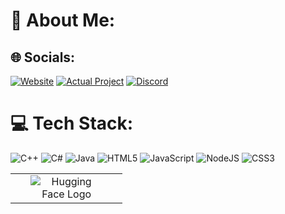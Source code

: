 # 💫 About Me:

## 🌐 Socials:

[![Website](https://img.shields.io/badge/🌐-Website-8b5cf6?style=for-the-badge)](https://github.com/lbzrdev)
[![Actual Project](https://img.shields.io/badge/🌐-BlackNova-23036b?style=for-the-badge)](https://dev.blacknova.cc)
[![Discord](https://img.shields.io/badge/💬-Discord-5865F2?style=for-the-badge)](https://discord.com/users/321709944019615755)



# 💻 Tech Stack:
![C++](https://img.shields.io/badge/c++-%2300599C.svg?style=for-the-badge&logo=c%2B%2B&logoColor=white) 
![C#](https://img.shields.io/badge/c%23-%23239120.svg?style=for-the-badge&logo=csharp&logoColor=white)
![Java](https://img.shields.io/badge/java-%23ED8B00.svg?style=for-the-badge&logo=openjdk&logoColor=white) 
![HTML5](https://img.shields.io/badge/html5-%23E34F26.svg?style=for-the-badge&logo=html5&logoColor=white)
![JavaScript](https://img.shields.io/badge/javascript-%23323330.svg?style=for-the-badge&logo=javascript&logoColor=%23F7DF1E) 
![NodeJS](https://img.shields.io/badge/node.js-6DA55F?style=for-the-badge&logo=node.js&logoColor=white)
![CSS3](https://img.shields.io/badge/css3-%231572B6.svg?style=for-the-badge&logo=css3&logoColor=white) 

<div align="center">
  <table>
    <tr>
      <td align="center">
        <a href="https://github.com/lbzrdev" style="text-decoration: none;">
          <img src="https://cdn.discordapp.com/attachments/1419270453867843676/1428877369141231616/image.png?ex=68f41940&is=68f2c7c0&hm=a015e6d4daa4d13d487e06b11eb1041f3672a44c49a94664e2e0925ce57c0c35&" alt="Hugging Face Logo" style="vertical-align: middle; width: auto; max-width: 70%;" />
        </a>
      </td>
  </table>
</div>



  
